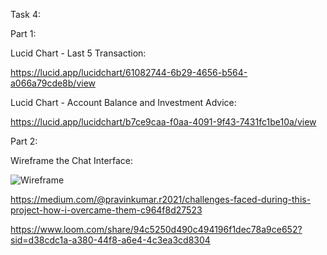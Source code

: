 Task 4:

Part 1:

Lucid Chart - Last 5 Transaction:

https://lucid.app/lucidchart/61082744-6b29-4656-b564-a066a79cde8b/view
 
Lucid Chart - Account Balance and Investment Advice:

https://lucid.app/lucidchart/b7ce9caa-f0aa-4091-9f43-7431fc1be10a/view

Part 2:

Wireframe the Chat Interface:

![Wireframe](https://github.com/user-attachments/assets/982910a9-2483-4945-a01b-305fb90e4f85)

https://medium.com/@pravinkumar.r2021/challenges-faced-during-this-project-how-i-overcame-them-c964f8d27523

https://www.loom.com/share/94c5250d490c494196f1dec78a9ce652?sid=d38cdc1a-a380-44f8-a6e4-4c3ea3cd8304

